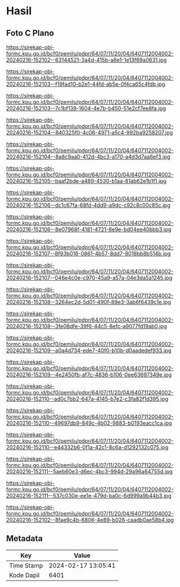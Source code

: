 # Hasil

## Foto C Plano

https://sirekap-obj-formc.kpu.go.id/bcf0/pemilu/pdpr/64/07/11/20/04/6407112004002-20240216-152102--63144521-3a4d-415b-a8e1-1e13f69a0631.jpg

https://sirekap-obj-formc.kpu.go.id/bcf0/pemilu/pdpr/64/07/11/20/04/6407112004002-20240216-152103--f19fad10-b2e1-44fd-ab5e-0f4ca65c4fdb.jpg

https://sirekap-obj-formc.kpu.go.id/bcf0/pemilu/pdpr/64/07/11/20/04/6407112004002-20240216-152103--7c1bf139-1604-4e7b-b450-51e2cf7ee8fa.jpg

https://sirekap-obj-formc.kpu.go.id/bcf0/pemilu/pdpr/64/07/11/20/04/6407112004002-20240216-152104--840325f0-4c06-4971-a5c4-992ba9258207.jpg

https://sirekap-obj-formc.kpu.go.id/bcf0/pemilu/pdpr/64/07/11/20/04/6407112004002-20240216-152104--8a8c9aa0-412d-4bc3-a170-a4d3d7aa6ef3.jpg

https://sirekap-obj-formc.kpu.go.id/bcf0/pemilu/pdpr/64/07/11/20/04/6407112004002-20240216-152105--baaf2bde-a489-4530-b1aa-81ab62e1b1f1.jpg

https://sirekap-obj-formc.kpu.go.id/bcf0/pemilu/pdpr/64/07/11/20/04/6407112004002-20240216-152106--dc1c67fa-68fd-4dd9-a9dc-c92c8c00c85c.jpg

https://sirekap-obj-formc.kpu.go.id/bcf0/pemilu/pdpr/64/07/11/20/04/6407112004002-20240216-152106--8e07968f-4181-4721-8e9e-bd04ee40bbb3.jpg

https://sirekap-obj-formc.kpu.go.id/bcf0/pemilu/pdpr/64/07/11/20/04/6407112004002-20240216-152107--8f93b016-0861-4b57-8dd7-8018bb8b514b.jpg

https://sirekap-obj-formc.kpu.go.id/bcf0/pemilu/pdpr/64/07/11/20/04/6407112004002-20240216-152107--046e4c0e-c970-45a9-a57a-04e3da5a1245.jpg

https://sirekap-obj-formc.kpu.go.id/bcf0/pemilu/pdpr/64/07/11/20/04/6407112004002-20240216-152108--3264ec2d-5d01-490f-89e3-3ab6f6439c1e.jpg

https://sirekap-obj-formc.kpu.go.id/bcf0/pemilu/pdpr/64/07/11/20/04/6407112004002-20240216-152108--3fe08dfe-39f6-44c5-8efc-a9077fd19ab0.jpg

https://sirekap-obj-formc.kpu.go.id/bcf0/pemilu/pdpr/64/07/11/20/04/6407112004002-20240216-152109--a0a4d734-ede7-40f0-b10b-d0aadedef933.jpg

https://sirekap-obj-formc.kpu.go.id/bcf0/pemilu/pdpr/64/07/11/20/04/6407112004002-20240216-152109--4e2450fb-af7c-4836-b106-0ee63697349e.jpg

https://sirekap-obj-formc.kpu.go.id/bcf0/pemilu/pdpr/64/07/11/20/04/6407112004002-20240216-152110--ad0c7bb2-647a-4145-b7e2-c3fa82f1d395.jpg

https://sirekap-obj-formc.kpu.go.id/bcf0/pemilu/pdpr/64/07/11/20/04/6407112004002-20240216-152110--49697db9-849c-4b02-9883-b0193eacc1ca.jpg

https://sirekap-obj-formc.kpu.go.id/bcf0/pemilu/pdpr/64/07/11/20/04/6407112004002-20240216-152110--e44332b6-0f1a-42c1-8c6a-d1292132c075.jpg

https://sirekap-obj-formc.kpu.go.id/bcf0/pemilu/pdpr/64/07/11/20/04/6407112004002-20240216-152111--5aeb60e3-d6ec-4bc3-994d-29a96a64755d.jpg

https://sirekap-obj-formc.kpu.go.id/bcf0/pemilu/pdpr/64/07/11/20/04/6407112004002-20240216-152111--537c030e-ee1e-479d-ba0c-6d999a9b44b3.jpg

https://sirekap-obj-formc.kpu.go.id/bcf0/pemilu/pdpr/64/07/11/20/04/6407112004002-20240216-152102--8fae9c4b-6806-4e89-b026-caadb0ae58b4.jpg


## Metadata

| Key        | Value               |
| ---------- | ------------------- |
| Time Stamp | 2024-02-17 13:05:41 |
| Kode Dapil | 6401                |



